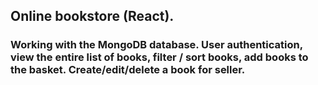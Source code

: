 ## Online bookstore (React). 
### Working with the MongoDB database. User authentication, view the entire list of books, filter / sort books, add books to the basket. Create/edit/delete a book for seller.
